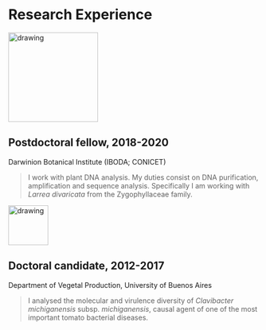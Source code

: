# Research Experience

[<img src="https://user-images.githubusercontent.com/57723790/68870719-14cf7980-06da-11ea-813f-24efc025dc4d.png" alt="drawing" width="180"/>](http://www.darwin.edu.ar/)

## Postdoctoral fellow,	2018-2020
Darwinion Botanical Institute (IBODA; CONICET)

>I work with plant DNA analysis. My duties consist on DNA purification, amplification and sequence analysis. Specifically I am working with *Larrea divaricata* from the Zygophyllaceae family.


[<img src="https://user-images.githubusercontent.com/57723790/68878076-df308d80-06e5-11ea-9c43-541764df019c.png" alt="drawing" width="80"/>](https://agro.uba.ar/departamentos/biologia)

## Doctoral candidate, 	2012-2017
Department of Vegetal Production, University of Buenos Aires
>I analysed the molecular and virulence diversity of *Clavibacter michiganensis* subsp. *michiganensis*, causal agent of one of the most important tomato bacterial diseases.


